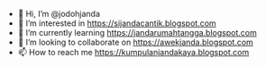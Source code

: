 - 👋 Hi, I’m @jodohjanda
- 👀 I’m interested in https://sijandacantik.blogspot.com
- 🌱 I’m currently learning https://jandarumahtangga.blogspot.com
- 💞️ I’m looking to collaborate on https://awekjanda.blogspot.com
- 📫 How to reach me https://kumpulanjandakaya.blogspot.com

<!---
jodohjanda/jodohjanda is a ✨ special ✨ repository because its `README.md` (this file) appears on your GitHub profile.
You can click the Preview link to take a look at your changes.
--->
